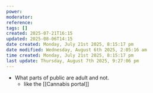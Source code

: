 ```yaml
---
power: 
moderator: 
reference: 
tags: []
created: 2025-07-21T16:15
updated: 2025-08-06T14:15
date created: Monday, July 21st 2025, 8:15:17 pm
date modified: Wednesday, August 6th 2025, 2:05:16 am
time created: Monday, July 21st 2025, 8:15:17 pm
last update: Thursday, August 7th 2025, 9:27:06 pm
---
```

- What parts of public are adult and not.
	- like the [[Cannabis portal]]